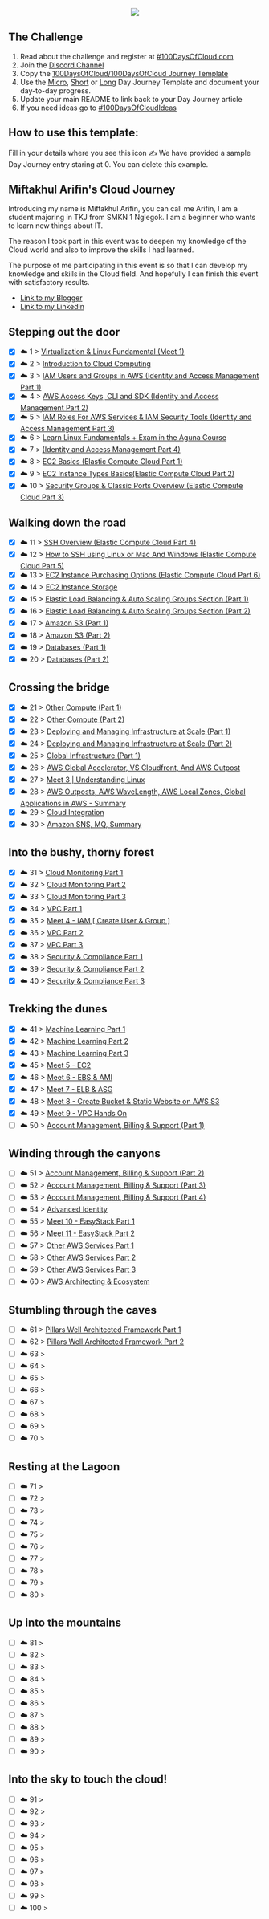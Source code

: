 <p align="center">
  <img src="banner.png">
</p>

## The Challenge
1. Read about the challenge and register at [#100DaysOfCloud.com](https://100DaysOfCloud.com)
2. Join the [Discord Channel](https://discord.gg/c6Db8nY)
3. Copy the [100DaysOfCloud/100DaysOfCloud Journey Template](https://github.com/100DaysOfCloud/100DaysOfCloud/generate)
4. Use the [Micro](Templates/000-DAY-ARTICLE-MICRO-TEMPLATE.md), [Short](Templates/001-DAY-ARTICLE-SHORT-TEMPLATE.md) or [Long](Templates/002-DAY-ARTICLE-LONG-TEMPLATE.md) Day Journey Template and document your day-to-day progress.
5. Update your main README to link back to your Day Journey article
4. If you need ideas go to [#100DaysOfCloudIdeas](https://github.com/100DaysOfCloud/100DaysOfCloudIdeas)

## How to use this template:
Fill in your details where you see this icon ✍️
We have provided a sample Day Journey entry staring at 0. You can delete this example.

## Miftakhul Arifin's Cloud Journey

Introducing my name is Miftakhul Arifin, you can call me Arifin, I am a student majoring in TKJ from SMKN 1 Nglegok. I am a beginner who wants to learn new things about IT.

The reason I took part in this event was to deepen my knowledge of the Cloud world and also to improve the skills I had learned.

The purpose of me participating in this event is so that I can develop my knowledge and skills in the Cloud field. And hopefully I can finish this event with satisfactory results.

- [ Link to my Blogger](https://cahblitaran.blogspot.com)
- [ Link to my Linkedin](https://www.linkedin.com/in/miftakhul-arifin-880155235)

## Stepping out the door

- [x] ☁️ 1 > [Virtualization & Linux Fundamental (Meet 1)](Journey/001/Readme.md)
- [x] ☁️ 2 > [Introduction to Cloud Computing](Journey/002/Readme.md)
- [x] ☁️ 3 > [IAM Users and Groups in AWS (Identity and Access Management Part 1)](Journey/003/Readme.md)
- [x] ☁️ 4 > [AWS Access Keys, CLI and SDK (Identity and Access Management Part 2)](Journey/004/Readme.md)
- [x] ☁️ 5 > [IAM Roles For AWS Services & IAM Security Tools (Identity and Access Management Part 3)](Journey/005/Readme.md)
- [x] ☁️ 6 > [Learn Linux Fundamentals  + Exam in the Aguna Course](Journey/006/Readme.md)
- [x] ☁️ 7 > [(Identity and Access Management Part 4)](Journey/007/Readme.md)
- [x] ☁️ 8 > [EC2 Basics (Elastic Compute Cloud Part 1)](Journey/008/Readme.md)
- [x] ☁️ 9 > [EC2 Instance Types Basics(Elastic Compute Cloud Part 2)](Journey/009/Readme.md)
- [x] ☁️ 10 > [Security Groups & Classic Ports Overview (Elastic Compute Cloud Part 3)](Journey/010/Readme.md)

## Walking down the road

- [x] ☁️ 11 > [SSH Overview (Elastic Compute Cloud Part 4)](Journey/011/Readme.md)
- [x] ☁️ 12 > [How to SSH using Linux or Mac And Windows (Elastic Compute Cloud Part 5)](Journey/012/Readme.md)
- [x] ☁️ 13 > [EC2 Instance Purchasing Options (Elastic Compute Cloud Part 6) ](Journey/013/Readme.md)
- [x] ☁️ 14 > [EC2 Instance Storage](Journey/014/Readme.md)
- [x] ☁️ 15 > [Elastic Load Balancing & Auto Scaling Groups Section (Part 1)](Journey/015/Readme.md)
- [x] ☁️ 16 > [Elastic Load Balancing & Auto Scaling Groups Section (Part 2)](Journey/016/Readme.md)
- [X] ☁️ 17 > [Amazon S3 (Part 1)](Journey/017/Readme.md)
- [X] ☁️ 18 > [Amazon S3 (Part 2)](Journey/018/Readme.md)
- [X] ☁️ 19 > [Databases (Part 1)](Journey/019/Readme.md)
- [X] ☁️ 20 > [Databases (Part 2)](Journey/020/Readme.md)

## Crossing the bridge

- [X] ☁️ 21 > [Other Compute (Part 1)](Journey/021/Readme.md)
- [X] ☁️ 22 > [Other Compute (Part 2)](Journey/022/Readme.md)
- [X] ☁️ 23 > [Deploying and Managing Infrastructure at Scale (Part 1)](Journey/023/Readme.md)
- [X] ☁️ 24 > [Deploying and Managing Infrastructure at Scale (Part 2)](Journey/024/Readme.md)
- [X] ☁️ 25 > [Global Infrastructure (Part 1)](Journey/025/Readme.md)
- [X] ☁️ 26 > [AWS Global Accelerator, VS Cloudfront, And AWS Outpost](Journey/026/Readme.md)
- [X] ☁️ 27 > [Meet 3 | Understanding Linux](Journey/027/Readme.md)
- [X] ☁️ 28 > [AWS Outposts, AWS WaveLength, AWS Local Zones, Global Applications in AWS - Summary
](Journey/028/Readme.md)
- [X] ☁️ 29 > [Cloud Integration](Journey/029/Readme.md)
- [X] ☁️ 30 > [Amazon SNS, MQ, Summary](Journey/030/Readme.md)

## Into the bushy, thorny forest

- [X] ☁️ 31 > [Cloud Monitoring Part 1](Journey/031/Readme.md)
- [X] ☁️ 32 > [Cloud Monitoring Part 2](Journey/032/Readme.md)
- [X] ☁️ 33 > [Cloud Monitoring Part 3](Journey/033/Readme.md)
- [X] ☁️ 34 > [VPC Part 1](Journey/034/Readme.md)
- [X] ☁️ 35 > [Meet 4 - IAM [ Create User & Group ]](Journey/035/Readme.md)
- [X] ☁️ 36 > [VPC Part 2](Journey/036/Readme.md)
- [X] ☁️ 37 > [VPC Part 3](Journey/037/Readme.md)
- [X] ☁️ 38 > [Security & Compliance Part 1](Journey/038/Readme.md)
- [X] ☁️ 39 > [Security & Compliance Part 2](Journey/039/Readme.md)
- [X] ☁️ 40 > [ Security & Compliance Part 3](Journey/040/Readme.md)

## Trekking the dunes

- [X] ☁️ 41 > [Machine Learning Part 1](Journey/041/Readme.md)
- [X] ☁️ 42 > [Machine Learning Part 2](Journey/042/Readme.md)
- [X] ☁️ 43 > [Machine Learning Part 3](Journey/043/Readme.md)
- [X] ☁️ 45 > [Meet 5 - EC2](Journey/045/Readme.md)
- [X] ☁️ 46 > [Meet 6 - EBS & AMI](Journey/046/Readme.md)
- [X] ☁️ 47 > [Meet 7 - ELB & ASG](Journey/047/Readme.md)
- [X] ☁️ 48 > [Meet 8 - Create Bucket & Static Website on AWS S3](Journey/048/Readme.md)
- [X] ☁️ 49 > [Meet 9 - VPC Hands On](Journey/049/Readme.md)
- [ ] ☁️ 50 > [Account Management, Billing &
Support (Part 1)](Journey/050/Readme.md)

## Winding through the canyons

- [ ] ☁️ 51 > [Account Management, Billing &
Support (Part 2)](Journey/051/Readme.md)
- [ ] ☁️ 52 > [Account Management, Billing &
Support (Part 3)](Journey/052/Readme.md)
- [ ] ☁️ 53 > [Account Management, Billing &
Support (Part 4)](Journey/053/Readme.md)
- [ ] ☁️ 54 > [Advanced Identity](Journey/054/Readme.md)
- [ ] ☁️ 55 > [Meet 10 - EasyStack Part 1](Journey/055/Readme.md)
- [ ] ☁️ 56 > [Meet 11 - EasyStack Part 2](Journey/056/Readme.md)
- [ ] ☁️ 57 > [Other AWS Services Part 1](Journey/057/Readme.md)
- [ ] ☁️ 58 > [Other AWS Services Part 2](Journey/058/Readme.md)
- [ ] ☁️ 59 > [Other AWS Services Part 3](Journey/059/Readme.md)
- [ ] ☁️ 60 > [AWS Architecting & Ecosystem](Journey/060/Readme.md)

## Stumbling through the caves

- [ ] ☁️ 61 > [Pillars Well Architected Framework Part 1](Journey/061/Readme.md)
- [ ] ☁️ 62 > [Pillars Well Architected Framework Part 2](Journey/062/Readme.md)
- [ ] ☁️ 63 > [](Journey/063/Readme.md)
- [ ] ☁️ 64 > [](Journey/064/Readme.md)
- [ ] ☁️ 65 > [](Journey/065/Readme.md)
- [ ] ☁️ 66 > [](Journey/066/Readme.md)
- [ ] ☁️ 67 > [](Journey/067/Readme.md)
- [ ] ☁️ 68 > [](Journey/068/Readme.md)
- [ ] ☁️ 69 > [](Journey/069/Readme.md)
- [ ] ☁️ 70 > [](Journey/070/Readme.md)

## Resting at the Lagoon

- [ ] ☁️ 71 > [](Journey/071/Readme.md)
- [ ] ☁️ 72 > [](Journey/072/Readme.md)
- [ ] ☁️ 73 > [](Journey/073/Readme.md)
- [ ] ☁️ 74 > [](Journey/074/Readme.md)
- [ ] ☁️ 75 > [](Journey/075/Readme.md)
- [ ] ☁️ 76 > [](Journey/076/Readme.md)
- [ ] ☁️ 77 > [](Journey/077/Readme.md)
- [ ] ☁️ 78 > [](Journey/078/Readme.md)
- [ ] ☁️ 79 > [](Journey/079/Readme.md)
- [ ] ☁️ 80 > [](Journey/080/Readme.md)

## Up into the mountains

- [ ] ☁️ 81 > [](Journey/081/Readme.md)
- [ ] ☁️ 82 > [](Journey/082/Readme.md)
- [ ] ☁️ 83 > [](Journey/083/Readme.md)
- [ ] ☁️ 84 > [](Journey/084/Readme.md)
- [ ] ☁️ 85 > [](Journey/085/Readme.md)
- [ ] ☁️ 86 > [](Journey/086/Readme.md)
- [ ] ☁️ 87 > [](Journey/087/Readme.md)
- [ ] ☁️ 88 > [](Journey/088/Readme.md)
- [ ] ☁️ 89 > [](Journey/089/Readme.md)
- [ ] ☁️ 90 > [](Journey/090/Readme.md)

## Into the sky to touch the cloud!

- [ ] ☁️ 91 > [](Journey/091/Readme.md)
- [ ] ☁️ 92 > [](Journey/092/Readme.md)
- [ ] ☁️ 93 > [](Journey/093/Readme.md)
- [ ] ☁️ 94 > [](Journey/094/Readme.md)
- [ ] ☁️ 95 > [](Journey/095/Readme.md)
- [ ] ☁️ 96 > [](Journey/096/Readme.md)
- [ ] ☁️ 97 > [](Journey/097/Readme.md)
- [ ] ☁️ 98 > [](Journey/098/Readme.md)
- [ ] ☁️ 99 > [](Journey/099/Readme.md)
- [ ] ☁️ 100 > [](Journey/100/Readme.md)
